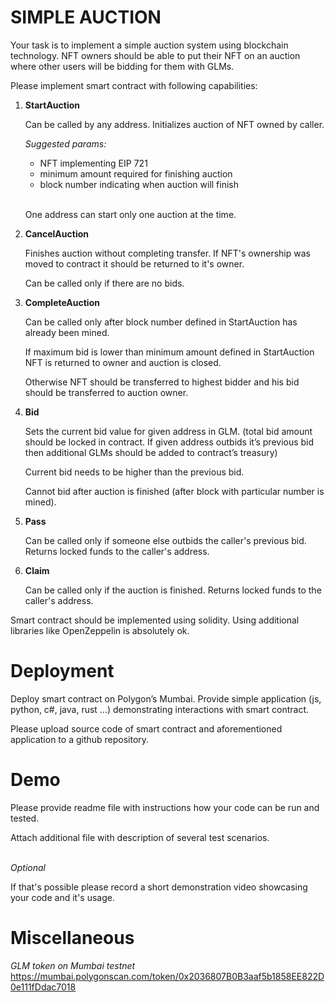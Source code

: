 # SIMPLE AUCTION

Your task is to implement a simple auction system using blockchain technology. NFT owners should be able to put their NFT on an auction where other users will be bidding for them with GLMs.

Please implement smart contract with following capabilities:

1. **StartAuction**

   Can be called by any address. Initializes auction of NFT owned by caller.

   _Suggested params:_

   - NFT implementing EIP 721
   - minimum amount required for finishing auction
   - block number indicating when auction will finish

   \
   One address can start only one auction at the time.

1. **CancelAuction**

   Finishes auction without completing transfer. If NFT's ownership was moved to contract it should be returned to it's owner.

   Can be called only if there are no bids.

1. **CompleteAuction**

   Can be called only after block number defined in StartAuction has already been mined.

   If maximum bid is lower than minimum amount defined in StartAuction NFT is returned to owner and auction is closed.

   Otherwise NFT should be transferred to highest bidder and his bid should be transferred to auction owner.

1. **Bid**

   Sets the current bid value for given address in GLM. (total bid amount should be locked in contract. If given address outbids it’s previous bid then additional GLMs should be added to contract’s treasury)

   Current bid needs to be higher than the previous bid.

   Cannot bid after auction is finished (after block with particular number is mined).

1. **Pass**

   Can be called only if someone else outbids the caller's previous bid. Returns locked funds to the caller's address.

1. **Claim**

   Can be called only if the auction is finished. Returns locked funds to the caller's address.

Smart contract should be implemented using solidity. Using additional libraries like OpenZeppelin is absolutely ok.

# Deployment

Deploy smart contract on Polygon’s Mumbai. Provide simple application (js, python, c#, java, rust …) demonstrating interactions with smart contract.

Please upload source code of smart contract and aforementioned application to a github repository.

# Demo

Please provide readme file with instructions how your code can be run and tested.

Attach additional file with description of several test scenarios.

\
_Optional_

If that's possible please record a short demonstration video showcasing your code and it's usage.

# Miscellaneous

_GLM token on Mumbai testnet_
https://mumbai.polygonscan.com/token/0x2036807B0B3aaf5b1858EE822D0e111fDdac7018

